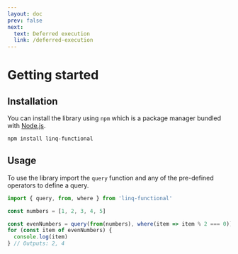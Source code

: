 ```yaml
---
layout: doc
prev: false
next:
  text: Deferred execution
  link: /deferred-execution
---
```


# Getting started

## Installation

You can install the library using `npm` which is a package manager bundled with [Node.js](https://nodejs.org).

```sh
npm install linq-functional
```

## Usage

To use the library import the `query` function and any of the pre-defined operators to define a query.

```ts
import { query, from, where } from 'linq-functional'

const numbers = [1, 2, 3, 4, 5]

const evenNumbers = query(from(numbers), where(item => item % 2 === 0))
for (const item of evenNumbers) {
  console.log(item)
} // Outputs: 2, 4
```
